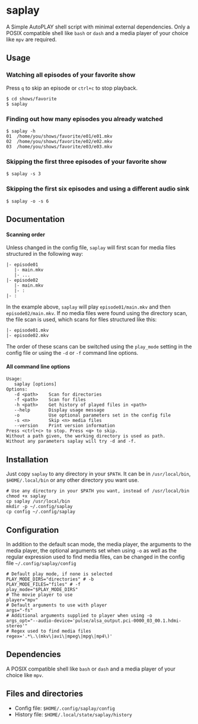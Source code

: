 # saplay

A Simple AutoPLAY shell script with minimal external dependencies. Only a POSIX compatible shell like `bash` or `dash` and a media player of your choice like `mpv` are required.

## Usage

### Watching all episodes of your favorite show

Press `q` to skip an episode or `ctrl+c` to stop playback.

```
$ cd shows/favorite
$ saplay
```

### Finding out how many episodes you already watched

```
$ saplay -h
01  /home/you/shows/favorite/e01/e01.mkv
02  /home/you/shows/favorite/e02/e02.mkv
03  /home/you/shows/favorite/e03/e03.mkv
```

### Skipping the first three episodes of your favorite show

```
$ saplay -s 3
```

### Skipping the first six episodes and using a different audio sink

```
$ saplay -o -s 6
```

## Documentation

#### Scanning order

Unless changed in the config file, `saplay` will first scan for media files structured in the following way:
```
|- episode01
   |- main.mkv
   |- ...
|- episode02
   |- main.mkv
   |- :
|- :
```
In the example above, `saplay` will play `episode01/main.mkv` and then `episode02/main.mkv`. If no media files were found using the directory scan, the file scan is used, which scans for files structured like this:
```
|- episode01.mkv
|- episode02.mkv
```
The order of these scans can be switched using the `play_mode` setting in the config file or using the `-d` or `-f` command line options.

#### All command line options

```
Usage:
   saplay [options]
Options:
   -d <path>    Scan for directories
   -f <path>    Scan for files
   -h <path>    Get history of played files in <path>
   --help       Display usage message
   -o           Use optional parameters set in the config file
   -s <n>       Skip <n> media files
   --version    Print version information
Press <ctrl+c> to stop. Press <q> to skip.
Without a path given, the working directory is used as path.
Without any parameters saplay will try -d and -f.
```

## Installation

Just copy `saplay` to any directory in your `$PATH`.
It can be in `/usr/local/bin`, `$HOME/.local/bin` or any other directory you want use.
```
# Use any directory in your $PATH you want, instead of /usr/local/bin
chmod +x saplay
cp saplay /usr/local/bin
mkdir -p ~/.config/saplay
cp config ~/.config/saplay
```

## Configuration

In addition to the default scan mode, the media player, the arguments to the media player,
the optional arguments set when using `-o` as well as the regular expression used to find media files,
can be changed in the config file `~/.config/saplay/config`

```
# Default play mode, if none is selected
PLAY_MODE_DIRS="directories" # -b
PLAY_MODE_FILES="files" # -f
play_mode="$PLAY_MODE_DIRS"
# The movie player to use
player="mpv"
# Default arguments to use with player
args="-fs"
# Additional arguments supplied to player when using -o
args_opt="--audio-device='pulse/alsa_output.pci-0000_03_00.1.hdmi-stereo'"
# Regex used to find media files
regex='.*\.\(mkv\|avi\|mpeg\|mpg\|mp4\)'
```

## Dependencies

A POSIX compatible shell like `bash` or `dash` and a media player of your choice like `mpv`.

## Files and directories

- Config file: `$HOME/.config/saplay/config`
- History file: `$HOME/.local/state/saplay/history`
